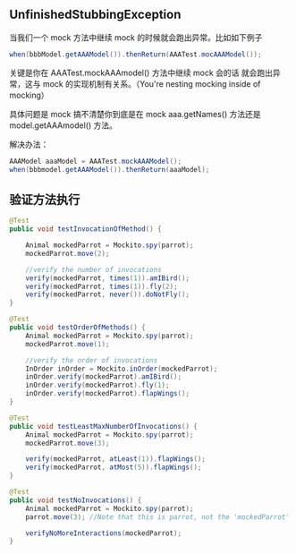 ## UnfinishedStubbingException

当我们一个 mock 方法中继续 mock 的时候就会跑出异常。比如如下例子

 ```java
 when(bbbModel.getAAAModel()).thenReturn(AAATest.mocAAAModel());
 ```

关键是你在 AAATest.mockAAAmodel() 方法中继续 mock 会的话 就会跑出异常，这与 mock 的实现机制有关系。（You're nesting mocking inside of mocking）

具体问题是 mock 搞不清楚你到底是在 mock aaa.getNames() 方法还是 model.getAAAmodel() 方法。

解决办法：

```java
AAAModel aaaModel = AAATest.mockAAAModel();
when(bbbmodel.getAAAModel()).thenReturn(aaaModel);
```

## 验证方法执行

```java
@Test
public void testInvocationOfMethod() {

    Animal mockedParrot = Mockito.spy(parrot);
    mockedParrot.move(2);

    //verify the number of invocations
    verify(mockedParrot, times(1)).amIBird();
    verify(mockedParrot, times(1)).fly(2);
    verify(mockedParrot, never()).doNotFly();
}

@Test
public void testOrderOfMethods() {
    Animal mockedParrot = Mockito.spy(parrot);
    mockedParrot.move(1);

    //verify the order of invocations
    InOrder inOrder = Mockito.inOrder(mockedParrot);
    inOrder.verify(mockedParrot).amIBird();
    inOrder.verify(mockedParrot).fly(1);
    inOrder.verify(mockedParrot).flapWings();
}

@Test
public void testLeastMaxNumberOfInvocations() {
    Animal mockedParrot = Mockito.spy(parrot);
    mockedParrot.move(3);

    verify(mockedParrot, atLeast(1)).flapWings();
    verify(mockedParrot, atMost(5)).flapWings();
}

@Test
public void testNoInvocations() {
    Animal mockedParrot = Mockito.spy(parrot);
    parrot.move(3); //Note that this is parrot, not the 'mockedParrot'

    verifyNoMoreInteractions(mockedParrot);
}
```

